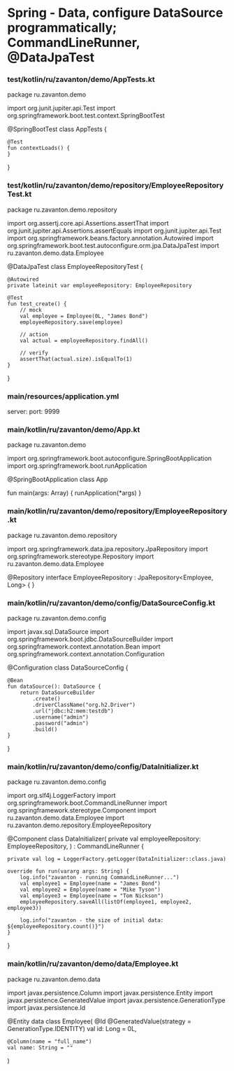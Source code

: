 # Spring - Data, configure DataSource programmatically; CommandLineRunner, @DataJpaTest



### test/kotlin/ru/zavanton/demo/AppTests.kt
package ru.zavanton.demo

import org.junit.jupiter.api.Test
import org.springframework.boot.test.context.SpringBootTest

@SpringBootTest
class AppTests {

	@Test
	fun contextLoads() {
	}

}










### test/kotlin/ru/zavanton/demo/repository/EmployeeRepositoryTest.kt
package ru.zavanton.demo.repository

import org.assertj.core.api.Assertions.assertThat
import org.junit.jupiter.api.Assertions.assertEquals
import org.junit.jupiter.api.Test
import org.springframework.beans.factory.annotation.Autowired
import org.springframework.boot.test.autoconfigure.orm.jpa.DataJpaTest
import ru.zavanton.demo.data.Employee

@DataJpaTest
class EmployeeRepositoryTest {

    @Autowired
    private lateinit var employeeRepository: EmployeeRepository

    @Test
    fun test_create() {
        // mock
        val employee = Employee(0L, "James Bond")
        employeeRepository.save(employee)

        // action
        val actual = employeeRepository.findAll()

        // verify
        assertThat(actual.size).isEqualTo(1)
    }
}










### main/resources/application.yml
server:
  port: 9999










### main/kotlin/ru/zavanton/demo/App.kt
package ru.zavanton.demo

import org.springframework.boot.autoconfigure.SpringBootApplication
import org.springframework.boot.runApplication

@SpringBootApplication
class App

fun main(args: Array<String>) {
	runApplication<App>(*args)
}










### main/kotlin/ru/zavanton/demo/repository/EmployeeRepository.kt
package ru.zavanton.demo.repository

import org.springframework.data.jpa.repository.JpaRepository
import org.springframework.stereotype.Repository
import ru.zavanton.demo.data.Employee

@Repository
interface EmployeeRepository : JpaRepository<Employee, Long> {
}










### main/kotlin/ru/zavanton/demo/config/DataSourceConfig.kt
package ru.zavanton.demo.config

import javax.sql.DataSource
import org.springframework.boot.jdbc.DataSourceBuilder
import org.springframework.context.annotation.Bean
import org.springframework.context.annotation.Configuration

@Configuration
class DataSourceConfig {

    @Bean
    fun dataSource(): DataSource {
        return DataSourceBuilder
            .create()
            .driverClassName("org.h2.Driver")
            .url("jdbc:h2:mem:testdb")
            .username("admin")
            .password("admin")
            .build()
    }
}










### main/kotlin/ru/zavanton/demo/config/DataInitializer.kt
package ru.zavanton.demo.config

import org.slf4j.LoggerFactory
import org.springframework.boot.CommandLineRunner
import org.springframework.stereotype.Component
import ru.zavanton.demo.data.Employee
import ru.zavanton.demo.repository.EmployeeRepository

@Component
class DataInitializer(
    private val employeeRepository: EmployeeRepository,
) : CommandLineRunner {

    private val log = LoggerFactory.getLogger(DataInitializer::class.java)

    override fun run(vararg args: String) {
        log.info("zavanton - running CommandLineRunner...")
        val employee1 = Employee(name = "James Bond")
        val employee2 = Employee(name = "Mike Tyson")
        val employee3 = Employee(name = "Tom Nickson")
        employeeRepository.saveAll(listOf(employee1, employee2, employee3))

        log.info("zavanton - the size of initial data: ${employeeRepository.count()}")
    }
}










### main/kotlin/ru/zavanton/demo/data/Employee.kt
package ru.zavanton.demo.data

import javax.persistence.Column
import javax.persistence.Entity
import javax.persistence.GeneratedValue
import javax.persistence.GenerationType
import javax.persistence.Id

@Entity
data class Employee(
    @Id
    @GeneratedValue(strategy = GenerationType.IDENTITY)
    val id: Long = 0L,

    @Column(name = "full_name")
    val name: String = ""
)
